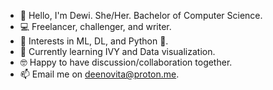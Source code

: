 - 👋 Hello, I'm Dewi. She/Her. Bachelor of Computer Science.
- 💻 Freelancer, challenger, and writer.
- 👀 Interests in ML, DL, and Python 🐍.
- 🌱 Currently learning IVY and Data visualization.
- 🤓 Happy to have discussion/collaboration together.
- 📫 Email me on deenovita@proton.me.

<!---
deenovita/deenovita is a ✨ special ✨ repository because its `README.md` (this file) appears on your GitHub profile.
You can click the Preview link to take a look at your changes.
--->
